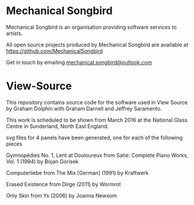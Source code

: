 ﻿# Mechanical Songbird

Mechanical Songbird is an organisation providing software services to artists.

All open source projects produced by Mechanical Songbird are available at https://github.com/MechanicalSongbird

Get in touch by emailing mechanical.songbird@outlook.com

# View-Source

This repository contains source code for the software used in View Source by Graham Dolphin with Graham Darnell and Jeffrey Saramento.

This work is scheduled to be shown from March 2016 at the National Glass Centre in Sunderland, North East England.

svg files for 4 panels have been generated, one for each of the following pieces

Gymnopédies No. 1, Lent at Douloureux
from Satie: Complete Piano Works, Vol. 1 (1994)
by Bojan Gorisek

Computerliebe
from The Mix [German] (1991)
by Kraftwerk

Erased Existence
from Dirge (2011)
by Wormrot

Only Skin
from Ys (2006)
by Joanna Newsom
